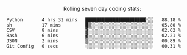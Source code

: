 <!--<p align="center">
  <img width="auto" src ="https://github-readme-stats.vercel.app/api/top-langs/?username=syrkis&layout=compact&hide_border=true&theme=darcula&bg_color=00000000&langs_count=6&hide=jupyter%20notebook,JavaScript,HTML" width = 400>
      <img src ="https://github-readme-streak-stats.herokuapp.com?user=syrkis&theme=darcula&hide_border=true&background=FFFFFF00" width = 400>

</p>-->
<p align="center">Rolling seven day coding stats:</p>
<!--START_SECTION:waka-->

```text
Python       4 hrs 32 mins   ██████████████████████░░░   88.18 %
sh           17 mins         █▒░░░░░░░░░░░░░░░░░░░░░░░   05.80 %
CSV          8 mins          ▓░░░░░░░░░░░░░░░░░░░░░░░░   02.62 %
Bash         6 mins          ▓░░░░░░░░░░░░░░░░░░░░░░░░   02.21 %
JSON         2 mins          ▒░░░░░░░░░░░░░░░░░░░░░░░░   00.89 %
Git Config   0 secs          ░░░░░░░░░░░░░░░░░░░░░░░░░   00.31 %
```

<!--END_SECTION:waka-->
